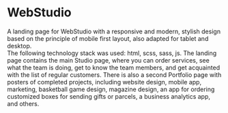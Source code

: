 # WebStudio

A landing page for WebStudio with a responsive and modern, stylish design based on the principle of mobile first layout, also adapted for tablet and desktop.  
The following technology stack was used: html, scss, sass, js.
The landing page contains the main Studio page, where you can order services, see what the team is doing, get to know the team members, and get acquainted with the list of regular customers.
There is also a second Portfolio page with posters of completed projects, including website design, mobile app, marketing, basketball game design, magazine design, an app for ordering customized boxes for sending gifts or parcels, a business analytics app, and others.
